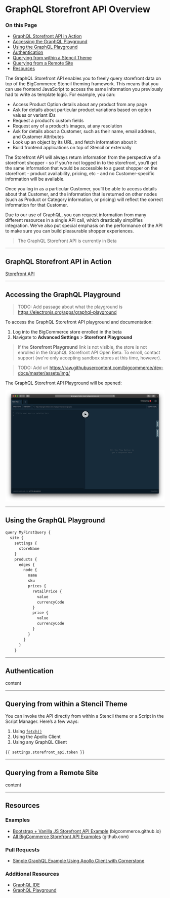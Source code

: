 # GraphQL Storefront API Overview

<div class="otp" id="no-index">

### On this Page

- [GraphQL Storefront API in Action](#graphql-storefront-api-in-action)
- [Accessing the GraphQL Playground](#accessing-the-graphql-playground)
- [Using the GraphQL Playground](#using-the-graphql-playground)
- [Authentication](#authentication)
- [Querying from within a Stencil Theme](#querying-from-within-a-stencil-theme)
- [Querying from a Remote Site](#querying-from-a-remote-site)
- [Resources](#resources)

</div>

The GraphQL Storefront API enables you to freely query storefront data on top of the BigCommerce Stencil theming framework. This means that you can use frontend JavaScript to access the same information you previously had to write as template logic. For example, you can:

* Access Product Option details about any product from any page
* Ask for details about particular product variations based on option values or variant IDs
* Request a product’s custom fields
*  Request any of a product’s images, at any resolution
* Ask for details about a Customer, such as their name, email address, and Customer Attributes
* Look up an object by its URL, and fetch information about it
* Build frontend applications on top of Stencil or externally

The Storefront API will always return information from the perspective of a storefront shopper - so if you’re not logged in to the storefront, you’ll get the same information that would be accessible to a guest shopper on the storefront - product availability, pricing, etc - and no Customer-specific information will be available.

Once you log in as a particular Customer, you’ll be able to access details about that Customer, and the information that is returned on other nodes (such as Product or Category information, or pricing) will reflect the correct information for that Customer.

Due to our use of GraphQL, you can request information from many different resources in a single API call, which drastically simplifies integration. We’ve also put special emphasis on the performance of the API to make sure you can build pleasurable shopper experiences.


<div class="HubBlock--callout">
<div class="CalloutBlock--warning">
<div class="HubBlock-content">
    
<!-- theme: warning -->

> The GraphQL Storefront API is currently in Beta

</div>
</div>
</div>

---

<a id="sectionId" class="devdocsAnchor"></a>

## GraphQL Storefront API in Action

[Storefront API](https://github.com/bigcommerce/storefront-api-examples)

---

<a id="sectionId" class="devdocsAnchor"></a>

## Accessing the GraphQL Playground

>TODO: Add passage about what the playground is https://electronjs.org/apps/graphql-playground

To access the GraphQL Storefront API playground and documentation:

1. Log into the BigCommerce store enrolled in the beta
2. Navigate to **Advanced Settings** > **Storefront Playground**

<div class="HubBlock--callout">
<div class="CalloutBlock--info">
<div class="HubBlock-content">
    
<!-- theme: info -->

> If the **Storefront Playground** link is not visible, the store is not enrolled in the GraphQL Storefront API Open Beta. To enroll, contact support (we're only accepting sandbox stores at this time, however).

</div>
</div>
</div>

>TODO: Add url https://raw.githubusercontent.com/bigcommerce/dev-docs/master/assets/img/

The GraphQL Storefront API Playground will be opened:

![GraphQL Storefront API Playground](/assets/img/graphql-storefront-api-playground.png "GraphQL Storefront API Playground")

---

<a id="sectionId" class="devdocsAnchor"></a>

## Using the GraphQL Playground

```javascript
query MyFirstQuery {
  site {
    settings {
      storeName
    }
    products {
      edges {
        node {
          name
          sku
          prices {
            retailPrice {
              value
              currencyCode
            }
            price {
              value
              currencyCode
            }
          }
        }
      }
    }

```


---

<a id="sectionId" class="devdocsAnchor"></a>

## Authentication

content

---

<a id="sectionId" class="devdocsAnchor"></a>

## Querying from within a Stencil Theme

You can invoke the API directly from within a Stencil theme or a Script in the Script Manager. Here’s a few ways:
1. Using [`fetch()`](https://developer.mozilla.org/en-US/docs/Web/API/Fetch_API)
2. Using the Apollo Client
3. Using any GraphQL Client

`{{ settings.storefront_api.token }}`

<script>
   fetch('/graphql', {
       method: 'POST',
       headers: {
           'Content-Type': 'application/json',
           'Authorization': 'Bearer {{ settings.storefront_api.token }}'
       },
       body: JSON.stringify({
           query: `
            query MyFirstQuery {
            site {
                settings {
                storeName
                }
                products {
                edges {
                    node {
                      name
                      sku
                      prices {
                        retailPrice {
                          value
                          currencyCode
                        }
                        price {
                          value
                          currencyCode
                        }
                      }
                    }
                  }
                }
              }
            }
            `
       }),
   })
   .then(res => res.json())
   .then(json => console.log(json));
</script>


---

<a id="sectionId" class="devdocsAnchor"></a>

## Querying from a Remote Site

content

---

<a id="sectionId" class="devdocsAnchor"></a>

## Resources

### Examples
* [Bootstrap + Vanilla JS Storefront API Example](https://bigcommerce.github.io/storefront-api-examples/html-bootstrap-vanillajs/) (bigcommerce.github.io)
* [All BigCommerce Storefront API Examples](https://github.com/bigcommerce/storefront-api-examples) (github.com)

### Pull Requests
* [Simple GraphQL Example Using Apollo Client with Cornerstone](https://github.com/bigcommerce/cornerstone/compare/graphQL-example)

### Additional Resources
* [GraphQL IDE](https://github.com/andev-software/graphql-ide)
* [GraphQL Playground](https://www.npmjs.com/package/graphql-playground-react)